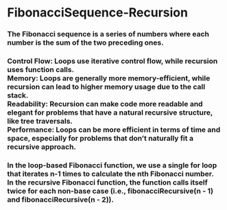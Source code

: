 # FibonacciSequence-Recursion

<h3> The Fibonacci sequence is a series of numbers where each number is the sum of the two preceding ones.</h3>


<h3>
Control Flow: Loops use iterative control flow, while recursion uses function calls.<br>
Memory: Loops are generally more memory-efficient, while recursion can lead to higher memory usage due to the call stack.<br>
Readability: Recursion can make code more readable and elegant for problems that have a natural recursive structure, like tree traversals.<br>
Performance: Loops can be more efficient in terms of time and space, especially for problems that don’t naturally fit a recursive approach. </h3>

<h3> In the loop-based Fibonacci function, we use a single for loop that iterates n-1 times to calculate the nth Fibonacci number.<br>
In the recursive Fibonacci function, the function calls itself twice for each non-base case (i.e., fibonacciRecursive(n - 1) and fibonacciRecursive(n - 2)).

</h3>
